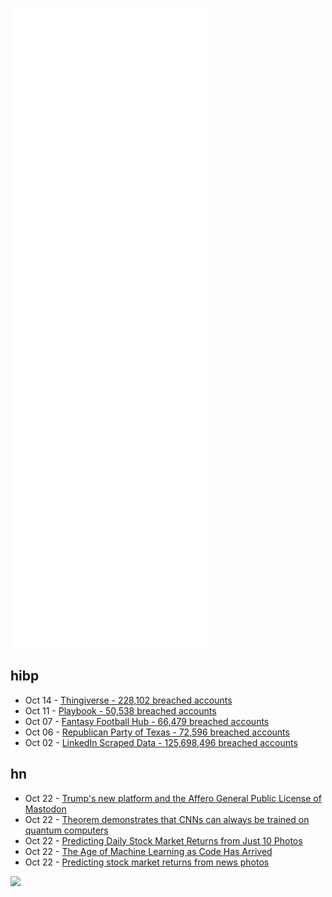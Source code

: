 ![Metrics](https://raw.githubusercontent.com/phixion/phixion/master/metrics.svg)

## hibp

<!--
for https://github.com/phixion/phixion/blob/main/.github/workflows/feeds.yml
-->
<!--START_SECTION:haveibeenpwnd-->
- Oct 14 - [Thingiverse - 228,102 breached accounts](https://haveibeenpwned.com/PwnedWebsites#Thingiverse)
- Oct 11 - [Playbook - 50,538 breached accounts](https://haveibeenpwned.com/PwnedWebsites#Playbook)
- Oct 07 - [Fantasy Football Hub - 66,479 breached accounts](https://haveibeenpwned.com/PwnedWebsites#FantasyFootballHub)
- Oct 06 - [Republican Party of Texas - 72,596 breached accounts](https://haveibeenpwned.com/PwnedWebsites#RepublicanPartyOfTexas)
- Oct 02 - [LinkedIn Scraped Data - 125,698,496 breached accounts](https://haveibeenpwned.com/PwnedWebsites#LinkedInScrape)
<!--END_SECTION:haveibeenpwnd-->

## hn

<!--
for https://github.com/phixion/phixion/blob/main/.github/workflows/feeds.yml
-->
<!--START_SECTION:hn-->
- Oct 22 - [Trump's new platform and the Affero General Public License of Mastodon](https://sfconservancy.org/blog/2021/oct/21/trump-groups-violates-affero-gpl/)
- Oct 22 - [Theorem demonstrates that CNNs can always be trained on quantum computers](https://discover.lanl.gov/news/releases/1015-quantum-ai/)
- Oct 22 - [Predicting Daily Stock Market Returns from Just 10 Photos](https://www.sciencedirect.com/science/article/abs/pii/S0304405X21002683)
- Oct 22 - [The Age of Machine Learning as Code Has Arrived](https://huggingface.co/blog/the-age-of-ml-as-code)
- Oct 22 - [Predicting stock market returns from news photos](https://www.rmit.edu.au/news/media-releases-and-expert-comments/2021/oct/investor-mood-stock-photos)
<!--END_SECTION:hn-->

<!--
for https://yhype.me
-->
![](https://hit.yhype.me/github/profile?user_id=13013670)
